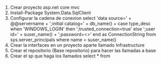 1.	Crear proyecto asp.net core mvc
2.	Install-Package System.Data.SqlClient
3.	Configurar la cadena de conexion 
select
    'data source=' + @@servername +
    ';initial catalog=' + db_name() +
    case type_desc
        when 'WINDOWS_LOGIN' 
            then ';trusted_connection=true'
        else
            ';user id=' + suser_name() + ';password=<<YourPassword>>'
    end
    as ConnectionString
from sys.server_principals
where name = suser_name()
4.	Crear la interfaces en un proyecto aparte llamado Infrastructure
5.	Crear el repositorio (Base repositorio) para hacer las llamadas a base
6.	Crear el sp que haga los llamados select * from
